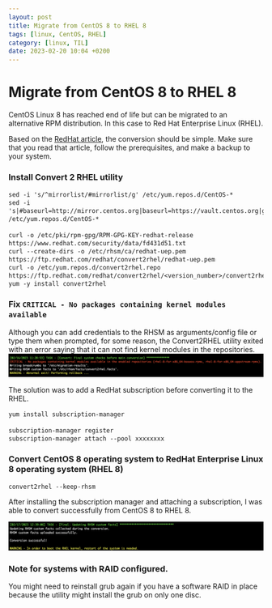 ```yaml
---
layout: post
title: Migrate from CentOS 8 to RHEL 8
tags: [linux, CentOS, RHEL]
category: [linux, TIL]
date: 2023-02-20 10:04 +0200
---
```


# Migrate from CentOS 8 to RHEL 8

CentOS Linux 8 has reached end of life but can be migrated to an alternative RPM distribution. In this case to Red Hat Enterprise Linux (RHEL).

Based on the [RedHat article](https://access.redhat.com/documentation/en-us/red_hat_enterprise_linux/8/html-single/converting_from_an_rpm-based_linux_distribution_to_rhel/index?extIdCarryOver=true&sc_cid=701f2000001OH7EAAW "Converting from an RPM-based Linux distribution to RHEL"), the conversion should be simple. Make sure that you read that article, follow the prerequisites, and make a backup to your system.

### Install Convert 2 RHEL utility

```shell
sed -i 's/^mirrorlist/#mirrorlist/g' /etc/yum.repos.d/CentOS-*
sed -i 's|#baseurl=http://mirror.centos.org|baseurl=https://vault.centos.org|g' /etc/yum.repos.d/CentOS-*

curl -o /etc/pki/rpm-gpg/RPM-GPG-KEY-redhat-release https://www.redhat.com/security/data/fd431d51.txt
curl --create-dirs -o /etc/rhsm/ca/redhat-uep.pem https://ftp.redhat.com/redhat/convert2rhel/redhat-uep.pem
curl -o /etc/yum.repos.d/convert2rhel.repo https://ftp.redhat.com/redhat/convert2rhel/<version_number>/convert2rhel.repo
yum -y install convert2rhel
```

### Fix  ```CRITICAL - No packages containing kernel modules available```

Although you can add credentials to the RHSM as arguments/config file or type them when prompted, for some reason, the Convert2RHEL utility exited with an error saying that it can not find kernel modules in the repositories.
![Screenshot 2023-02-20 at 20.40.24](/assets/img/posts/Error-no-kernel.png)

The solution was to add a RedHat subscription before converting it to the RHEL.

```shell
yum install subscription-manager

subscription-manager register
subscription-manager attach --pool xxxxxxxx

```

### Convert CentOS 8 operating system to RedHat Enterprise Linux 8  operating system (RHEL 8)

```shell
convert2rhel --keep-rhsm
```

After installing the subscription manager and attaching a subscription, I was able to convert successfully from CentOS 8 to RHEL 8.

![convert2rhel-success](/assets/img/posts/convert2rhel-success.png)

### Note for systems with RAID configured.

You might need to reinstall grub again if you have a software RAID in place because the utility might install the grub on only one disc.
